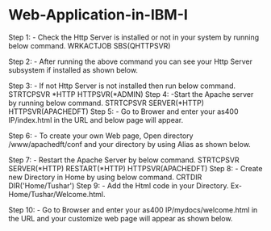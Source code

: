 # Web-Application-in-IBM-I
Step 1: - Check the Http Server is installed or not in your system by running below command.
                WRKACTJOB SBS(QHTTPSVR)
 
Step 2: - After running the above command you can see your Http Server subsystem if installed as shown below.
 
Step 3: - If not Http Server is not installed then run below command.
STRTCPSVR *HTTP HTTPSVR(*ADMIN)
Step 4: -Start the Apache server by running below command.
STRTCPSVR SERVER(*HTTP) HTTPSVR(APACHEDFT)
Step 5: - Go to Brower and enter your as400 IP/index.html in the URL and below page will appear.
 
Step 6: - To create your own Web page, Open directory /www/apachedft/conf and your directory by using Alias as shown below.
 
Step 7: - Restart the Apache Server by below command.
STRTCPSVR SERVER(*HTTP) RESTART(*HTTP) HTTPSVR(APACHEDFT)
Step 8: - Create new Directory in Home by using below command.
CRTDIR DIR('Home/Tushar')
Step 9: - Add the Html code in your Directory. Ex- Home/Tushar/Welcome.html.
 
Step 10: - Go to Browser and enter your as400 IP/mydocs/welcome.html in the URL and your customize web page will appear as shown below.
 


